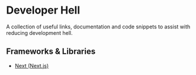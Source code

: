 # Developer Hell
A collection of useful links, documentation and code snippets to assist with reducing development hell.

## Frameworks & Libraries
+ [Next (Next.js)](next.md)
